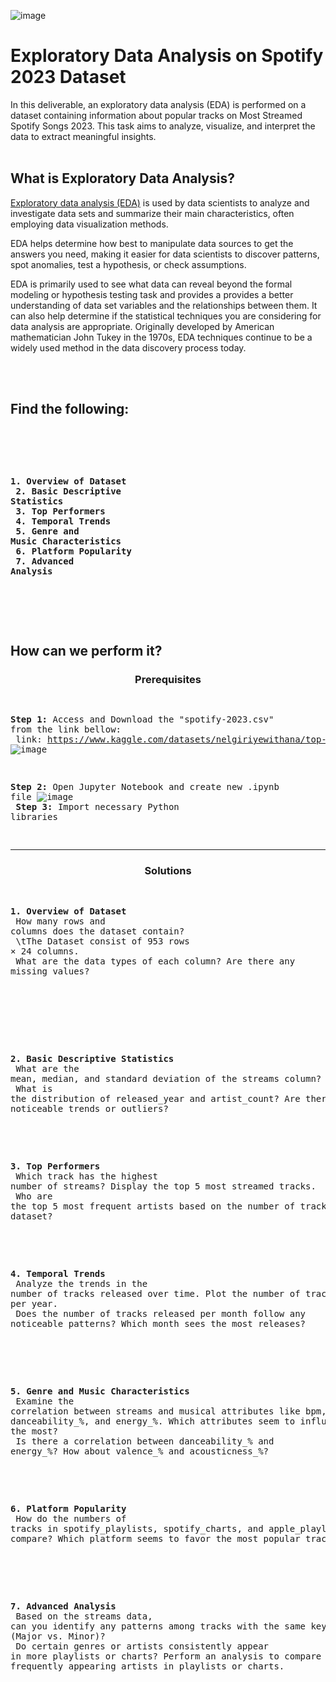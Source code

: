 ![image](https://media.licdn.com/dms/image/v2/D4D12AQEFDU4XuJP11w/article-cover_image-shrink_600_2000/article-cover_image-shrink_600_2000/0/1698229402254?e=2147483647&v=beta&t=7mnB7C9BMj6bXQwypYXIwFoQuZ5vItSRLZ0Ox9qvMKA)


# Exploratory Data Analysis on Spotify 2023 Dataset

In this deliverable, an exploratory data analysis (EDA) is performed on a dataset containing information about popular tracks on Most Streamed Spotify Songs 2023. This task aims to analyze, visualize, and interpret the data to extract meaningful insights.
<br>
<br>
  
## What is Exploratory Data Analysis?
 

<p align="justify">
  
[Exploratory data analysis (EDA)](https://www.ibm.com/topics/exploratory-data-analysis) is used by data scientists to analyze and investigate data sets and summarize their main characteristics, often employing data visualization methods.

EDA helps determine how best to manipulate data sources to get the answers you need, making it easier for data scientists to discover patterns, spot anomalies, test a hypothesis, or check assumptions.

EDA is primarily used to see what data can reveal beyond the formal modeling or hypothesis testing task and provides a provides a better understanding of data set variables and the relationships between them. It can also help determine if the statistical techniques you are considering for data analysis are appropriate. Originally developed by American mathematician John Tukey in the 1970s, EDA techniques continue to be a widely used method in the data discovery process today.
</p>

<br>
<br>
 
## Find the following:
<br>
<pre> 
  
**1. Overview of Dataset<br>
2. Basic Descriptive Statistics<br>
3. Top Performers<br>
4. Temporal Trends<br>
5. Genre and Music Characteristics<br>
6. Platform Popularity<br>
7. Advanced Analysis<br>**

</pre>
<br>
<br>

## How can we perform it?

<h3 align="center">Prerequisites</h3>
<pre>

**Step 1:** Access and Download the "spotify-2023.csv" from the link bellow:<br>
link: https://www.kaggle.com/datasets/nelgiriyewithana/top-spotify-songs-2023/data
![image](https://github.com/user-attachments/assets/d6cb1a80-85be-4cf5-807d-f9cc47542fc9)
<br>

**Step 2:** Open Jupyter Notebook and create new .ipynb file
![image](https://github.com/user-attachments/assets/35b2a80c-4ca6-4d30-94f8-a1039309f70b)
<br>
**Step 3:** Import necessary Python libraries
<br>
</pre>

<hr>
<h3 align="center">Solutions</h3>
<pre>
  
**1. Overview of Dataset**
<br>
How many rows and columns does the dataset contain?<br>
\tThe Dataset consist of 953 rows × 24 columns.<br>
What are the data types of each column? Are there any missing values?<br>

  
<br>
<br>

**2. Basic Descriptive Statistics**
<br>
What are the mean, median, and standard deviation of the streams column?<br>
What is the distribution of released_year and artist_count? Are there any noticeable trends or outliers?<br>
<br>
<br>

**3. Top Performers**
<br>
Which track has the highest number of streams? Display the top 5 most streamed tracks.<br>
Who are the top 5 most frequent artists based on the number of tracks in the dataset?<br>
<br>
<br>

**4. Temporal Trends**
<br>
Analyze the trends in the number of tracks released over time. Plot the number of tracks released per year.<br>
Does the number of tracks released per month follow any noticeable patterns? Which month sees the most releases?<br>
<br>
<br>

**5. Genre and Music Characteristics**
<br>
Examine the correlation between streams and musical attributes like bpm, danceability_%, and energy_%. Which attributes seem to influence streams the most?<br>
Is there a correlation between danceability_% and energy_%? How about valence_% and acousticness_%?<br>
<br>
<br>

**6. Platform Popularity**
<br>
How do the numbers of tracks in spotify_playlists, spotify_charts, and apple_playlists compare? Which platform seems to favor the most popular tracks?<br>
<br>
<br>

**7. Advanced Analysis**
<br>
Based on the streams data, can you identify any patterns among tracks with the same key or mode (Major vs. Minor)?<br>
Do certain genres or artists consistently appear in more playlists or charts? Perform an analysis to compare the most frequently appearing artists in playlists or charts.<br>
<br>
<br>

</pre>
